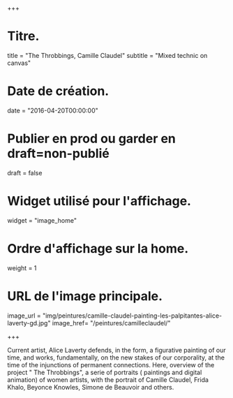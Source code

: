 +++
# Titre.
title = "The Throbbings, Camille Claudel"
subtitle = "Mixed technic on canvas"
# Date de création.
date = "2016-04-20T00:00:00"
# Publier en prod ou garder en draft=non-publié
draft = false
# Widget utilisé pour l'affichage.
widget = "image_home"
# Ordre d'affichage sur la home.
weight = 1
# URL de l'image principale.
image_url = "img/peintures/camille-claudel-painting-les-palpitantes-alice-laverty-gd.jpg"
image_href= "/peintures/camilleclaudel/"

+++

Current artist, Alice Laverty defends, in the form, a figurative painting of our time, and works, fundamentally, on the new stakes of our corporality, at the time of the injunctions of permanent connections. Here, overview of the project " The Throbbings", a serie of portraits ( paintings and digital animation) of women artists, with the portrait of Camille Claudel, Frida Khalo, Beyonce Knowles, Simone de Beauvoir and others.

